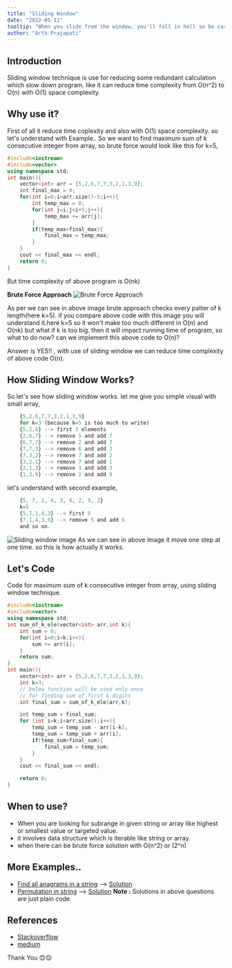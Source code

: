 ```yaml
---
title: "Sliding Window"
date: "2022-05-11"
tooltip: "When you slide from the window, you'll fall in hell so be carefull when looking out of window"
author: "Arth Prajapati"
---
```


## Introduction

Sliding window technique is use for reducing some redundant calculation which slow down program. like it can reduce time complexity from O(n^2) to O(n) with O(1) space complexity.

## Why use it?

First of all it reduce time coplexity and also with O(1) space complexity. so let's understand with Example..
So we want to find maximum sum of k consecutive integer from array, so brute force would look like this for k=5,

```cpp
#include<iostream>
#include<vector>
using namespace std;
int main(){
    vector<int> arr = {5,2,6,7,7,3,2,1,3,9};
    int final_max = 0;
    for(int i=0;i<arr.size()-5;i++){
        int temp_max = 0;
        for(int j=i;j<i+5;j++){
            temp_max += arr[j];
        }
        if(temp_max>final_max){
            final_max = temp_max;
        }
    }
    cout << final_max << endl;
    return 0;
}
```

But time complexity of above program is O(nk)

**Brute Force Approach**
![Brute Force Approach](/assets/sliding-window/brute-force-image.png)

As per we can see in above image brute approach checks every patter of k length(here k=5). if you compare above code with this image you will understand it.here k=5 so it won't make too much different in O(n) and O(nk) but what if k is too big. then it will impact running time of program, so what to do now? can we implement this above code to O(n)?

Answer is YES!! , with use of sliding window we can reduce time complexity of above code O(n).

## How Sliding Window Works?

So let's see how sliding window works.
let me give you simple visual with small array,

```js
    {5,2,6,7,7,3,2,1,3,9}
    for k=3 (because k=5 is too much to write)
    {5,2,6} --> first 3 elements
    {2,6,7} --> remove 5 and add 7
    {6,7,7} --> remove 2 and add 7
    {7,7,3} --> remove 6 and add 3
    {7,3,2} --> remove 7 and add 2
    {3,2,1} --> remove 7 and add 1
    {2,1,3} --> remove 3 and add 3
    {1,3,9} --> remove 2 and add 9
```

let's understand with second example,

```js
    {5, 7, 1, 4, 3, 6, 2, 9, 2}
    k=5
    {5,7,1,4,3} --> first 5
    {7,1,4,3,6} --> remove 5 and add 6
    and so on.
```

![Sliding window image](/assets/sliding-window/sliding-window-image-1.png)
As we can see in above image it move one step at one time. so this is how actually it works.

## Let's Code

Code for maximum sum of k consecutive integer from array, using sliding window technique.

```cpp
#include<iostream>
#include<vector>
using namespace std;
int sum_of_k_ele(vector<int> arr,int k){
    int sum = 0;
    for(int i=0;i<k;i++){
        sum += arr[i];
    }
    return sum;
}
int main(){
    vector<int> arr = {5,2,6,7,7,3,2,1,3,9};
    int k=3;
    // below function will be used only once
    // for finding sum of first k digits
    int final_sum = sum_of_k_ele(arr,k);

    int temp_sum = final_sum;
    for (int i=k;i<arr.size();i++){
        temp_sum = temp_sum - arr[i-k];
        temp_sum = temp_sum + arr[i];
        if(temp_sum>final_sum){
            final_sum = temp_sum;
        }
    }
    cout << final_sum << endl;

    return 0;
}

```

## When to use?

-   When you are looking for subrange in given string or array like highest or smallest value or targeted value.
-   it involves data structure which is iterable like string or array.
-   when there can be brute force solution with O(n^2) or (2^n)

## More Examples..

-   [Find all anagrams in a string](https://leetcode.com/problems/find-all-anagrams-in-a-string/) --> [Solution](https://leetcode.com/problems/find-all-anagrams-in-a-string/discuss/1739067/C++-Solution-my-though-Thought-process)
-   [Permutation in string](https://leetcode.com/problems/permutation-in-string/) --> [Solution](https://leetcode.com/problems/permutation-in-string/discuss/1762941/C++-Several-Solutions)
    **Note :** Solutions in above questions are just plain code.

## References

-   [Stackoverflow](https://stackoverflow.com/questions/8269916/what-is-sliding-window-algorithm-examples)
-   [medium](https://medium.com/outco/how-to-solve-sliding-window-problems-28d67601a66)

Thank You 😊😊
